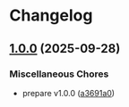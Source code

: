 # Changelog

## [1.0.0](https://github.com/axelkjonsberg/Azure-UserFlow-Helpers/compare/templates-v0.1.0...templates-v1.0.0) (2025-09-28)


### Miscellaneous Chores

* prepare v1.0.0 ([a3691a0](https://github.com/axelkjonsberg/Azure-UserFlow-Helpers/commit/a3691a028d98d3877f9bb8c52db7293d070ef64a))
